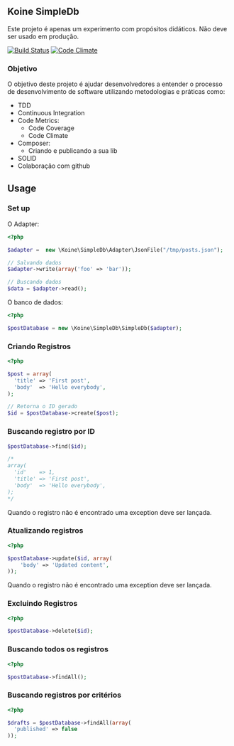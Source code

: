 Koine SimpleDb
---------------------

Este projeto é apenas um experimento com propósitos didáticos. Não deve ser usado em produção.

[![Build Status](https://travis-ci.org/mjacobus/SimpleDb.svg?branch=master)](https://travis-ci.org/mjacobus/SimpleDb)
[![Code Climate](https://codeclimate.com/github/mjacobus/SimpleDb/badges/gpa.svg)](https://codeclimate.com/github/mjacobus/SimpleDb)

### Objetivo

O objetivo deste projeto é ajudar desenvolvedores a entender o processo de desenvolvimento de software utilizando
metodologias e práticas como:

- TDD
- Continuous Integration
- Code Metrics:
  - Code Coverage
  - Code Climate
- Composer:
  - Criando e publicando a sua lib
- SOLID
- Colaboração com github

## Usage

### Set up

O Adapter:

```php
<?php

$adapter =  new \Koine\SimpleDb\Adapter\JsonFile("/tmp/posts.json");

// Salvando dados
$adapter->write(array('foo' => 'bar'));

// Buscando dados
$data = $adapter->read();
```

O banco de dados:

```php
<?php

$postDatabase = new \Koine\SimpleDb\SimpleDb($adapter);
```

### Criando Registros

```php
<?php

$post = array(
  'title' => 'First post',
  'body'  => 'Hello everybody',
);

// Retorna o ID gerado
$id = $postDatabase->create($post);
```

### Buscando registro por ID

```php
$postDatabase->find($id);

/*
array(
  'id'    => 1,
  'title' => 'First post',
  'body'  => 'Hello everybody',
);
*/
```

Quando o registro não é encontrado uma exception deve ser lançada.

### Atualizando registros

```php
<?php

$postDatabase->update($id, array(
    'body' => 'Updated content',
));
```

Quando o registro não é encontrado uma exception deve ser lançada.

### Excluindo Registros

```php
<?php

$postDatabase->delete($id);
```

### Buscando todos os registros

```php
<?php

$postDatabase->findAll();
```


### Buscando registros por critérios

```php
<?php

$drafts = $postDatabase->findAll(array(
  'published' => false
));
```
